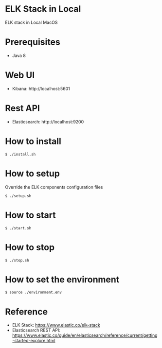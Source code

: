 # ELK Stack in Local
ELK stack in Local MacOS

# Prerequisites
* Java 8

# Web UI
* Kibana: http://localhost:5601

# Rest API
* Elasticsearch: http://localhost:9200

# How to install
```shell
$ ./install.sh
```

# How to setup
Override the ELK components configuration files
```shell
$ ./setup.sh
```

# How to start
```shell
$ ./start.sh
```

# How to stop
```shell
$ ./stop.sh
```

# How to set the environment
```shell
$ source ./environment.env
```

# Reference
* ELK Stack: https://www.elastic.co/elk-stack
* Elasticsearch REST API: https://www.elastic.co/guide/en/elasticsearch/reference/current/getting-started-explore.html

